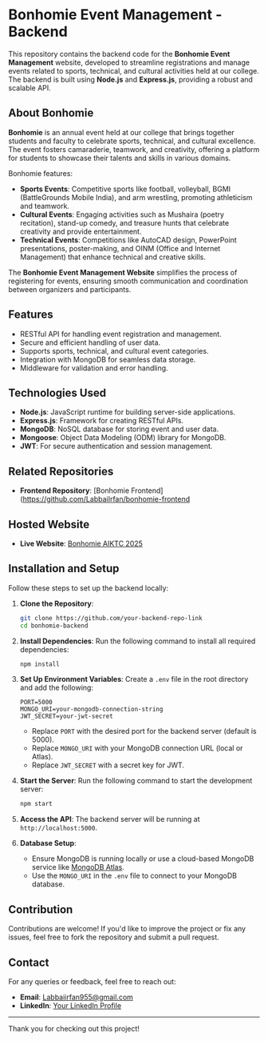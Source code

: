 
# Bonhomie Event Management - Backend

This repository contains the backend code for the **Bonhomie Event Management** website, developed to streamline registrations and manage events related to sports, technical, and cultural activities held at our college. The backend is built using **Node.js** and **Express.js**, providing a robust and scalable API.

## About Bonhomie

**Bonhomie** is an annual event held at our college that brings together students and faculty to celebrate sports, technical, and cultural excellence. The event fosters camaraderie, teamwork, and creativity, offering a platform for students to showcase their talents and skills in various domains. 

Bonhomie features:

- **Sports Events**: Competitive sports like football, volleyball, BGMI (BattleGrounds Mobile India), and arm wrestling, promoting athleticism and teamwork.
- **Cultural Events**: Engaging activities such as Mushaira (poetry recitation), stand-up comedy, and treasure hunts that celebrate creativity and provide entertainment.  
- **Technical Events**: Competitions like AutoCAD design, PowerPoint presentations, poster-making, and OINM (Office and Internet Management) that enhance technical and creative skills.  

The **Bonhomie Event Management Website** simplifies the process of registering for events, ensuring smooth communication and coordination between organizers and participants.

## Features

- RESTful API for handling event registration and management.
- Secure and efficient handling of user data.
- Supports sports, technical, and cultural event categories.
- Integration with MongoDB for seamless data storage.
- Middleware for validation and error handling.

## Technologies Used

- **Node.js**: JavaScript runtime for building server-side applications.
- **Express.js**: Framework for creating RESTful APIs.
- **MongoDB**: NoSQL database for storing event and user data.
- **Mongoose**: Object Data Modeling (ODM) library for MongoDB.
- **JWT**: For secure authentication and session management.

## Related Repositories

- **Frontend Repository**: [Bonhomie Frontend](https://github.com/LabbaiIrfan/bonhomie-frontend

## Hosted Website

- **Live Website**: [Bonhomie AIKTC 2025](https://bonhomie.aiktc.ac.in/)

## Installation and Setup

Follow these steps to set up the backend locally:

1. **Clone the Repository**:
   ```bash
   git clone https://github.com/your-backend-repo-link
   cd bonhomie-backend
   ```

2. **Install Dependencies**:
   Run the following command to install all required dependencies:
   ```bash
   npm install
   ```

3. **Set Up Environment Variables**:
   Create a `.env` file in the root directory and add the following:
   ```
   PORT=5000
   MONGO_URI=your-mongodb-connection-string
   JWT_SECRET=your-jwt-secret
   ```

   - Replace `PORT` with the desired port for the backend server (default is 5000).
   - Replace `MONGO_URI` with your MongoDB connection URL (local or Atlas).
   - Replace `JWT_SECRET` with a secret key for JWT.

4. **Start the Server**:
   Run the following command to start the development server:
   ```bash
   npm start
   ```

5. **Access the API**:
   The backend server will be running at `http://localhost:5000`.

6. **Database Setup**:
   - Ensure MongoDB is running locally or use a cloud-based MongoDB service like [MongoDB Atlas](https://www.mongodb.com/atlas).
   - Use the `MONGO_URI` in the `.env` file to connect to your MongoDB database.

## Contribution

Contributions are welcome! If you'd like to improve the project or fix any issues, feel free to fork the repository and submit a pull request.

## Contact

For any queries or feedback, feel free to reach out:

- **Email**: Labbaiirfan955@gmail.com
- **LinkedIn**: [Your LinkedIn Profile](https://www.linkedin.com/in/irfan-labbai-5085a0288/)

---

Thank you for checking out this project!

